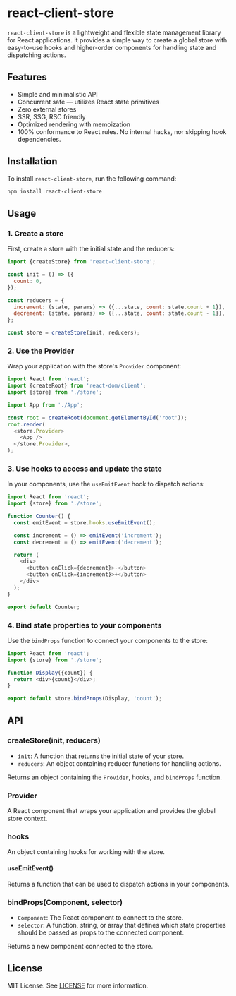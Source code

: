 # react-client-store

`react-client-store` is a lightweight and flexible state management library for React applications. It provides a simple way to create a global store with easy-to-use hooks and higher-order components for handling state and dispatching actions.

## Features

- Simple and minimalistic API
- Concurrent safe — utilizes React state primitives
- Zero external stores
- SSR, SSG, RSC friendly
- Optimized rendering with memoization
- 100% conformance to React rules. No internal hacks, nor skipping hook dependencies.

## Installation

To install `react-client-store`, run the following command:

```bash
npm install react-client-store
```

## Usage

### 1. Create a store

First, create a store with the initial state and the reducers:

```javascript
import {createStore} from 'react-client-store';

const init = () => ({
  count: 0,
});

const reducers = {
  increment: (state, params) => ({...state, count: state.count + 1}),
  decrement: (state, params) => ({...state, count: state.count - 1}),
};

const store = createStore(init, reducers);
```

### 2. Use the Provider

Wrap your application with the store's `Provider` component:

```javascript
import React from 'react';
import {createRoot} from 'react-dom/client';
import {store} from './store';

import App from './App';

const root = createRoot(document.getElementById('root'));
root.render(
  <store.Provider>
    <App />
  </store.Provider>,
);
```

### 3. Use hooks to access and update the state

In your components, use the `useEmitEvent` hook to dispatch actions:

```javascript
import React from 'react';
import {store} from './store';

function Counter() {
  const emitEvent = store.hooks.useEmitEvent();

  const increment = () => emitEvent('increment');
  const decrement = () => emitEvent('decrement');

  return (
    <div>
      <button onClick={decrement}>-</button>
      <button onClick={increment}>+</button>
    </div>
  );
}

export default Counter;
```

### 4. Bind state properties to your components

Use the `bindProps` function to connect your components to the store:

```javascript
import React from 'react';
import {store} from './store';

function Display({count}) {
  return <div>{count}</div>;
}

export default store.bindProps(Display, 'count');
```

## API

### createStore(init, reducers)

- `init`: A function that returns the initial state of your store.
- `reducers`: An object containing reducer functions for handling actions.

Returns an object containing the `Provider`, hooks, and `bindProps` function.

### Provider

A React component that wraps your application and provides the global store context.

### hooks

An object containing hooks for working with the store.

#### useEmitEvent()

Returns a function that can be used to dispatch actions in your components.

### bindProps(Component, selector)

- `Component`: The React component to connect to the store.
- `selector`: A function, string, or array that defines which state properties should be passed as props to the connected component.

Returns a new component connected to the store.

## License

MIT License. See [LICENSE](LICENSE) for more information.
